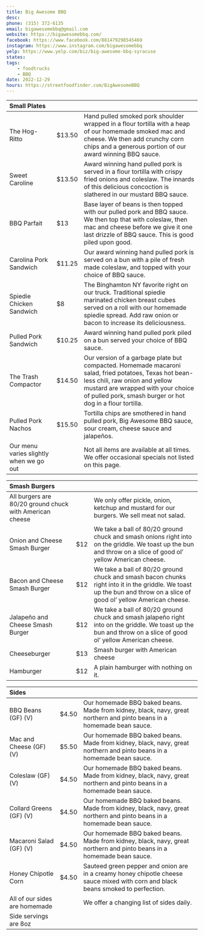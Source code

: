 ```yaml
---
title: Big Awesome BBQ
desc: 
phone: (315) 372-6135
email: bigawesomebbq@gmail.com
website: https://bigawesomebbq.com/
facebook: https://www.facebook.com/881479298545469
instagram: https://www.instagram.com/bigawesomebbq
yelp: https://www.yelp.com/biz/big-awesome-bbq-syracuse
states:
tags: 
    - foodtrucks
    - BBQ
date: 2022-12-29
hours: https://streetfoodfinder.com/BigAwesomeBBQ
---
```


| Small Plates | | |
| :--- | :--- | :--- |
| The Hog-Ritto | $13.50 | Hand pulled smoked pork shoulder wrapped in a flour tortilla with a heap of our homemade smoked mac and cheese. We then add crunchy corn chips and a generous portion of our award winning BBQ sauce. |
| Sweet Caroline | $13.50 | Award winning hand pulled pork is served in a flour tortilla with crispy fried onions and coleslaw. The innards of this delicious concoction is slathered in our mustard BBQ sauce. |
| BBQ Parfait | $13 | Base layer of beans is then topped with our pulled pork and BBQ sauce.  We then top that with coleslaw, then mac and cheese before we give it one last drizzle of BBQ sauce. This is good piled upon good. |
| Carolina Pork Sandwich | $11.25 | Our award winning hand pulled pork is served on a bun with a pile of fresh made coleslaw, and topped with your choice of BBQ sauce. |
| Spiedie Chicken Sandwich | $8 | The Binghamton NY favorite right on our truck. Traditional spiedie marinated chicken breast cubes served on a roll with our homemade spiedie spread. Add raw onion or bacon to increase its deliciousness. |
| Pulled Pork Sandwich | $10.25 | Award winning hand pulled pork piled on a bun served your choice of BBQ sauce. |
| The Trash Compactor | $14.50 | Our version of a garbage plate but compacted. Homemade macaroni salad, fried potatoes, Texas hot bean-less chili, raw onion and yellow mustard are wrapped with your choice of pulled pork, smash burger or hot dog in a flour tortilla. |
| Pulled Pork Nachos | $15.50 | Tortilla chips are smothered in hand pulled pork, Big Awesome BBQ sauce, sour cream, cheese sauce and jalapeños. |
| Our menu varies slightly when we go out | | Not all items are available at all times. We offer occasional specials not listed on this page. |

| Smash Burgers | | |
| :--- | :--- | :--- |
| All burgers are 80/20 ground chuck with American cheese | | We only offer pickle, onion, ketchup and mustard for our burgers. We sell meat not salad. |
| Onion and Cheese Smash Burger | $12 | We take a ball of 80/20 ground chuck and smash onions right into on the griddle. We toast up the bun and throw on a slice of good ol’ yellow American cheese. |
| Bacon and Cheese Smash Burger | $12 | We take a ball of 80/20 ground chuck and smash bacon chunks right into it in the griddle. We toast up the bun and throw on a slice of good ol’ yellow American cheese. |
| Jalapeño and Cheese Smash Burger | $12 | We take a ball of 80/20 ground chuck and smash jalapeño right into on the griddle. We toast up the bun and throw on a slice of good ol’ yellow American cheese. |
| Cheeseburger | $13 | Smash burger with American cheese
| Hamburger | $12 | A plain hamburger with nothing on it. |

| Sides | | |
| :--- | :--- | :--- |
| BBQ Beans (GF) (V) | $4.50 | Our homemade BBQ baked beans.  Made from kidney, black, navy, great northern and pinto beans in a homemade bean sauce. |
| Mac and Cheese (GF) (V) | $5.50 | Our homemade BBQ baked beans.  Made from kidney, black, navy, great northern and pinto beans in a homemade bean sauce. |
| Coleslaw (GF) (V) | $4.50 | Our homemade BBQ baked beans.  Made from kidney, black, navy, great northern and pinto beans in a homemade bean sauce. |
| Collard Greens (GF) (V) | $4.50 | Our homemade BBQ baked beans.  Made from kidney, black, navy, great northern and pinto beans in a homemade bean sauce. |
| Macaroni Salad (GF) (V) | $4.50 | Our homemade BBQ baked beans.  Made from kidney, black, navy, great northern and pinto beans in a homemade bean sauce. |
| Honey Chipotle Corn | $4.50 | Sauteed green pepper and onion are in a creamy honey chipotle cheese sauce mixed with corn and black beans smoked to perfection. |
| All of our sides are homemade| | We offer a changing list of sides daily. |
| Side servings are 8oz | | |
